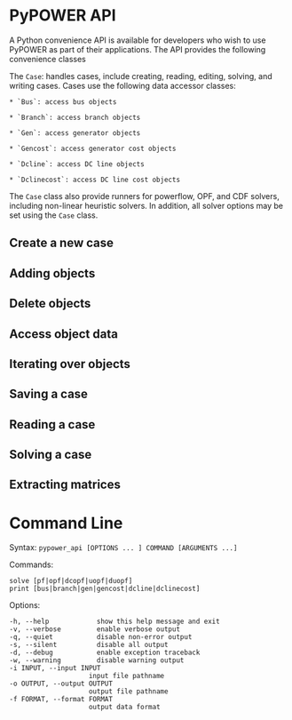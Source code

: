 # PyPOWER API

A Python convenience API is available for developers who wish to use PyPOWER as part of their applications.  The API provides the following convenience classes

The `Case`: handles cases, include creating, reading, editing, solving, and writing cases. Cases use the following data accessor classes:

    * `Bus`: access bus objects

    * `Branch`: access branch objects

    * `Gen`: access generator objects

    * `Gencost`: access generator cost objects

    * `Dcline`: access DC line objects

    * `Dclinecost`: access DC line cost objects

The `Case` class also provide runners for powerflow, OPF, and CDF solvers, including non-linear heuristic solvers.  In addition, all solver options may be set using the `Case` class.

## Create a new case

## Adding objects

## Delete objects

## Access object data

## Iterating over objects

## Saving a case

## Reading a case

## Solving a case

## Extracting matrices

# Command Line

Syntax: `pypower_api [OPTIONS ... ] COMMAND [ARGUMENTS ...]`

Commands:

    solve [pf|opf|dcopf|uopf|duopf]
    print [bus|branch|gen|gencost|dcline|dclinecost]

Options:

    -h, --help            show this help message and exit
    -v, --verbose         enable verbose output
    -q, --quiet           disable non-error output
    -s, --silent          disable all output
    -d, --debug           enable exception traceback
    -w, --warning         disable warning output
    -i INPUT, --input INPUT
                        input file pathname
    -o OUTPUT, --output OUTPUT
                        output file pathname
    -f FORMAT, --format FORMAT
                        output data format